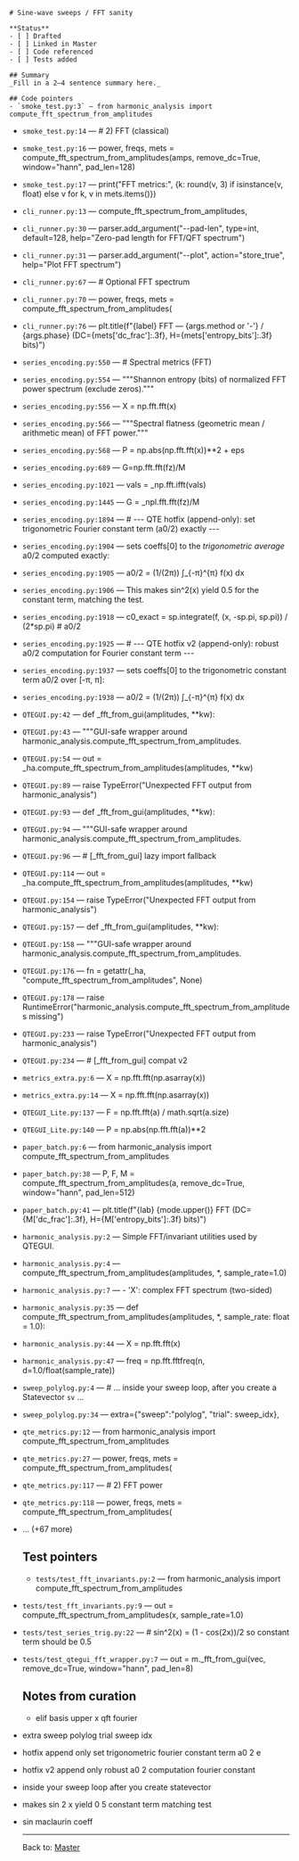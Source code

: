     # Sine-wave sweeps / FFT sanity

    **Status**
    - [ ] Drafted
    - [ ] Linked in Master
    - [ ] Code referenced
    - [ ] Tests added

    ## Summary
    _Fill in a 2–4 sentence summary here._

    ## Code pointers
    - `smoke_test.py:3` — from harmonic_analysis import compute_fft_spectrum_from_amplitudes
- `smoke_test.py:14` — # 2) FFT (classical)
- `smoke_test.py:16` — power, freqs, mets = compute_fft_spectrum_from_amplitudes(amps, remove_dc=True, window="hann", pad_len=128)
- `smoke_test.py:17` — print("FFT metrics:", {k: round(v, 3) if isinstance(v, float) else v for k, v in mets.items()})
- `cli_runner.py:13` — compute_fft_spectrum_from_amplitudes,
- `cli_runner.py:30` — parser.add_argument("--pad-len", type=int, default=128, help="Zero-pad length for FFT/QFT spectrum")
- `cli_runner.py:31` — parser.add_argument("--plot", action="store_true", help="Plot FFT spectrum")
- `cli_runner.py:67` — # Optional FFT spectrum
- `cli_runner.py:70` — power, freqs, mets = compute_fft_spectrum_from_amplitudes(
- `cli_runner.py:76` — plt.title(f"{label} FFT — {args.method or '-'} / {args.phase}  (DC={mets['dc_frac']:.3f}, H={mets['entropy_bits']:.3f} bits)")
- `series_encoding.py:550` — # Spectral metrics (FFT)
- `series_encoding.py:554` — """Shannon entropy (bits) of normalized FFT power spectrum (exclude zeros)."""
- `series_encoding.py:556` — X = np.fft.fft(x)
- `series_encoding.py:566` — """Spectral flatness (geometric mean / arithmetic mean) of FFT power."""
- `series_encoding.py:568` — P = np.abs(np.fft.fft(x))**2 + eps
- `series_encoding.py:689` — G=np.fft.fft(fz)/M
- `series_encoding.py:1021` — vals = _np.fft.ifft(vals)
- `series_encoding.py:1445` — G = _npl.fft.fft(fz)/M
- `series_encoding.py:1894` — # --- QTE hotfix (append-only): set trigonometric Fourier constant term (a0/2) exactly ---
- `series_encoding.py:1904` — sets coeffs[0] to the *trigonometric average* a0/2 computed exactly:
- `series_encoding.py:1905` — a0/2 = (1/(2π)) ∫_{-π}^{π} f(x) dx
- `series_encoding.py:1906` — This makes sin^2(x) yield 0.5 for the constant term, matching the test.
- `series_encoding.py:1918` — c0_exact = sp.integrate(f, (x, -sp.pi, sp.pi)) / (2*sp.pi)  # a0/2
- `series_encoding.py:1925` — # --- QTE hotfix v2 (append-only): robust a0/2 computation for Fourier constant term ---
- `series_encoding.py:1937` — sets coeffs[0] to the trigonometric constant term a0/2 over [-π, π]:
- `series_encoding.py:1938` — a0/2 = (1/(2π)) ∫_{-π}^{π} f(x) dx
- `QTEGUI.py:42` — def _fft_from_gui(amplitudes, **kw):
- `QTEGUI.py:43` — """GUI-safe wrapper around harmonic_analysis.compute_fft_spectrum_from_amplitudes.
- `QTEGUI.py:54` — out = _ha.compute_fft_spectrum_from_amplitudes(amplitudes, **kw)
- `QTEGUI.py:89` — raise TypeError("Unexpected FFT output from harmonic_analysis")
- `QTEGUI.py:93` — def _fft_from_gui(amplitudes, **kw):
- `QTEGUI.py:94` — """GUI-safe wrapper around harmonic_analysis.compute_fft_spectrum_from_amplitudes.
- `QTEGUI.py:96` — # [_fft_from_gui] lazy import fallback
- `QTEGUI.py:114` — out = _ha.compute_fft_spectrum_from_amplitudes(amplitudes, **kw)
- `QTEGUI.py:154` — raise TypeError("Unexpected FFT output from harmonic_analysis")
- `QTEGUI.py:157` — def _fft_from_gui(amplitudes, **kw):
- `QTEGUI.py:158` — """GUI-safe wrapper around harmonic_analysis.compute_fft_spectrum_from_amplitudes.
- `QTEGUI.py:176` — fn = getattr(_ha, "compute_fft_spectrum_from_amplitudes", None)
- `QTEGUI.py:178` — raise RuntimeError("harmonic_analysis.compute_fft_spectrum_from_amplitudes missing")
- `QTEGUI.py:233` — raise TypeError("Unexpected FFT output from harmonic_analysis")
- `QTEGUI.py:234` — # [_fft_from_gui] compat v2
- `metrics_extra.py:6` — X = np.fft.fft(np.asarray(x))
- `metrics_extra.py:14` — X = np.fft.fft(np.asarray(x))
- `QTEGUI_Lite.py:137` — F = np.fft.fft(a) / math.sqrt(a.size)
- `QTEGUI_Lite.py:140` — P = np.abs(np.fft.fft(a))**2
- `paper_batch.py:6` — from harmonic_analysis import compute_fft_spectrum_from_amplitudes
- `paper_batch.py:38` — P, F, M = compute_fft_spectrum_from_amplitudes(a, remove_dc=True, window="hann", pad_len=512)
- `paper_batch.py:41` — plt.title(f"{lab} {mode.upper()} FFT  (DC={M['dc_frac']:.3f}, H={M['entropy_bits']:.3f} bits)")
- `harmonic_analysis.py:2` — Simple FFT/invariant utilities used by QTEGUI.
- `harmonic_analysis.py:4` — compute_fft_spectrum_from_amplitudes(amplitudes, *, sample_rate=1.0)
- `harmonic_analysis.py:7` — - 'X': complex FFT spectrum (two-sided)
- `harmonic_analysis.py:35` — def compute_fft_spectrum_from_amplitudes(amplitudes, *, sample_rate: float = 1.0):
- `harmonic_analysis.py:44` — X = np.fft.fft(x)
- `harmonic_analysis.py:47` — freq = np.fft.fftfreq(n, d=1.0/float(sample_rate))
- `sweep_polylog.py:4` — # ... inside your sweep loop, after you create a Statevector `sv` ...
- `sweep_polylog.py:34` — extra={"sweep":"polylog", "trial": sweep_idx},
- `qte_metrics.py:12` — from harmonic_analysis import compute_fft_spectrum_from_amplitudes
- `qte_metrics.py:27` — power, freqs, mets = compute_fft_spectrum_from_amplitudes(
- `qte_metrics.py:117` — # 2) FFT power
- `qte_metrics.py:118` — power, freqs, mets = compute_fft_spectrum_from_amplitudes(
- … (+67 more)

    ## Test pointers
    - `tests/test_fft_invariants.py:2` — from harmonic_analysis import compute_fft_spectrum_from_amplitudes
- `tests/test_fft_invariants.py:9` — out = compute_fft_spectrum_from_amplitudes(x, sample_rate=1.0)
- `tests/test_series_trig.py:22` — # sin^2(x) = (1 - cos(2x))/2 so constant term should be 0.5
- `tests/test_qtegui_fft_wrapper.py:7` — out = m._fft_from_gui(vec, remove_dc=True, window="hann", pad_len=8)

    ## Notes from curation
    - elif basis upper x qft fourier
- extra sweep polylog trial sweep idx
- hotfix append only set trigonometric fourier constant term a0 2 e
- hotfix v2 append only robust a0 2 computation fourier constant
- inside your sweep loop after you create statevector
- makes sin 2 x yield 0 5 constant term matching test
- sin maclaurin coeff

    ---
    Back to: [Master](QTEGUI_MASTER.md)
